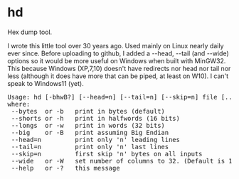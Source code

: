 # hd
Hex dump tool.

I wrote this little tool over 30 years ago. Used mainly on Linux nearly daily ever since. Before uploading to github, I added a --head, --tail (and --wide) options so it would be more useful on Windows when built with MinGW32. This because Windows (XP,7,10) doesn't have redirects nor head nor tail nor less (although it does have more that can be piped, at least on W10). I can't speak to Windows11 (yet).

<pre>
Usage: hd [-bhwB?] [--head=n] [--tail=n] [--skip=n] file [... file]
where:
 --bytes  or -b   print in bytes (default)
 --shorts or -h   print in halfwords (16 bits)
 --longs  or -w   print in words (32 bits)
 --big    or -B   print assuming Big Endian
 --head=n         print only 'n' leading lines
 --tail=n         print only 'n' last lines
 --skip=n         first skip 'n' bytes on all inputs
 --wide   or -W   set number of columns to 32. (Default is 16.)
 --help   or -?   this message
</pre>


